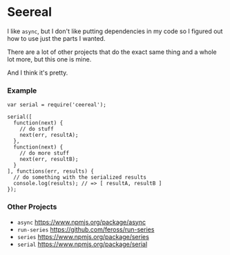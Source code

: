 # Seereal

I like `async`, but I don't like putting dependencies in my code so I figured out how to use just the parts I wanted.

There are a lot of other projects that do the exact same thing and a whole lot more, but this one is mine.

And I think it's pretty.

### Example

```
var serial = require('ceereal');

serial([
  function(next) {
    // do stuff
    next(err, resultA);
  },
  function(next) {
    // do more stuff
    next(err, resultB);
  }
], functions(err, results) {
  // do something with the serialized results
  console.log(results); // => [ resultA, resultB ]
});
```

### Other Projects
- `async` https://www.npmjs.org/package/async
- `run-series` https://github.com/feross/run-series
- `series` https://www.npmjs.org/package/series
- `serial` https://www.npmjs.org/package/serial
